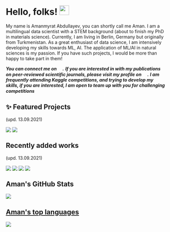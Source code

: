 
# Hello, folks! <img src="https://github.com/amanabdulla296/amanabdullayev/blob/3d5e9aa6f66926e1e6b9d67971331952f9bca67b/arrwrhhthqx.gif" width="30px">

My name is Amanmyrat Abdullayev, you can shortly call me Aman. I am a multilingual data scientist with a STEM background (about to finish my PhD in materials science). Currently, I am living in Berlin, Germany but originally from Turkmenistan.
As a great enthusiast of data science, I am intensively developing my skills towards ML, AI. The application of ML/AI in natural sciences is my passion. If you have such projects, I would be more than happy to take part in them!

<!-- Actual text -->

***You can connect me on [<img src="https://github.com/amanabdulla296/amanabdullayev/blob/4551dbaf8519259c0ec41c706293c257b5d435aa/download%20(1).png" width="15px"/>](https://www.linkedin.com/in/amanmyrat-abdullayew-94758b14/).***
***If you are interested in with my publications on peer-reviewed scientific journals, please visit my profile on [<img src="https://github.com/amanabdulla296/amanabdullayev/blob/4551dbaf8519259c0ec41c706293c257b5d435aa/download.png" width="15px"/>](https://scholar.google.com/citations?user=22M2i14AAAAJ&hl=en).***
***I am frequently attending Kaggle competitions, and trying to develop my skills, if you are interested, I am open to team up with you for challenging competitions [<img src="https://user-images.githubusercontent.com/56832126/130933332-19f2f0d3-bb52-4d58-ac4a-dcbccf0660db.png" width="15px"/>](https://www.kaggle.com/amanabdullayev)***



## ✨ Featured Projects 
(upd. 13.09.2021)

[<img align="center" src="https://github-readme-stats.vercel.app/api/pin/?username=amanabdulla296&repo=Video_game_sale&theme=dark" />](https://github.com/amanabdulla296/Video_game_sale)
[<img align="center" src="https://github-readme-stats.vercel.app/api/pin/?username=amanabdulla296&repo=gold_extraction_prediction&theme=dark" />](https://github.com/amanabdulla296/gold_extraction_prediction)




## Recently added works 
(upd. 13.09.2021)

[<img align="center" src="https://github-readme-stats.vercel.app/api/pin/?username=amanabdulla296&repo=circuit_simulator&theme=dark" />](https://github.com/amanabdulla296/circuit_simulator)
[<img align="center" src="https://github-readme-stats.vercel.app/api/pin/?username=amanabdulla296&repo=Yandex_Practicum&theme=dark" />](https://github.com/amanabdulla296/Yandex_Practicum/tree/main/12_Computer_Vision_Age_prediction)
[<img align="center" src="https://github-readme-stats.vercel.app/api/pin/?username=amanabdulla296&repo=Yandex_Practicum&theme=dark" />](https://github.com/amanabdulla296/Yandex_Practicum/tree/main/11_ML_with_text)
[<img align="center" src="https://github-readme-stats.vercel.app/api/pin/?username=amanabdulla296&repo=Yandex_Practicum&theme=dark" />](https://github.com/amanabdulla296/Yandex_Practicum/tree/main/10_taxi_demand_forecast)




## Aman's GitHub Stats
<a href="https://github.com/amanabdulla296/amanabdulla296">
  <img align="center" src="https://github-readme-stats.vercel.app/api?username=amanabdulla296&show_icons=true&theme=dark" />
  
  
  
## Aman's top languages
<a href="https://github.com/amanabdulla296/amanabdulla296">
  <img align="center" src="https://github-readme-stats.vercel.app/api/top-langs/?username=amanabdulla296&hide=java,html,tex&title_color=ffffff&text_color=c9cacc&icon_color=2bbc8a&bg_color=1d1f21" />
